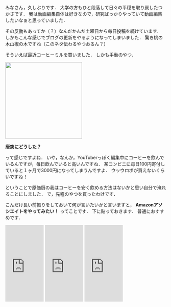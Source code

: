 みなさん，久しぶりです．
大学の方もひと段落して日々の平穏を取り戻したつかさです．
我は動画編集自体は好きなので，研究ばっかりやっていて動画編集したいなぁと思っていました．

その反動もあってか（？）なんだかんだ土曜日から毎日投稿を続けています．
しかもこんな感じでブログの更新をやるようになってしまいました．
驚き桃の木山椒の木ですね（このネタ伝わるやつおるん？）

そういえば最近コーヒーミルを買いました．
しかも手動のやつ．

<img src="https://i.imgur.com/pydS6Es.jpg" width="240px">

__唐突にどうした？__

って感じですよね．
いや，なんか，YouTuberっぽく編集中にコーヒーを飲んでいるんですが，毎日飲んでいると高いんですね．
某コンビニに毎日100円寄付していると１ヶ月で3000円になってしまうんですよ．
ウッウロボが買えないくらいですね！

ということで原価厨の我はコーヒーを安く飲める方法はないかと思い自分で淹れることにしました．
で，先程のやつを買ったわけです．

こんだけ長い前振りをしておいて何が言いたいかと言いますと，
__Amazonアソシエイトをやってみたい！__
ってことです．
下に貼っておきます．
普通におすすめです．

<iframe style="width:120px;height:240px;" marginwidth="0" marginheight="0" scrolling="no" frameborder="0" src="https://rcm-fe.amazon-adsystem.com/e/cm?ref=tf_til&t=kusausagi-22&m=amazon&o=9&p=8&l=as1&IS2=1&detail=1&asins=B0006BLI1I&linkId=40f14f912a6c026a7df99e287f3b7519&bc1=000000&amp;lt1=_blank&fc1=333333&lc1=0066c0&bg1=ffffff&f=ifr">
    </iframe>

<iframe style="width:120px;height:240px;" marginwidth="0" marginheight="0" scrolling="no" frameborder="0" src="https://rcm-fe.amazon-adsystem.com/e/cm?ref=tf_til&t=kusausagi-22&m=amazon&o=9&p=8&l=as1&IS2=1&detail=1&asins=B08NTTWQL7&linkId=ac9bf57cae8fb786c56f2ea825a5d0dc&bc1=000000&amp;lt1=_blank&fc1=333333&lc1=0066c0&bg1=ffffff&f=ifr">
    </iframe>

<iframe style="width:120px;height:240px;" marginwidth="0" marginheight="0" scrolling="no" frameborder="0" src="https://rcm-fe.amazon-adsystem.com/e/cm?ref=tf_til&t=kusausagi-22&m=amazon&o=9&p=8&l=as1&IS2=1&detail=1&asins=B0052HXL66&linkId=24e49e50c258194ae36f17557221cbf0&bc1=000000&amp;lt1=_blank&fc1=333333&lc1=0066c0&bg1=ffffff&f=ifr">
    </iframe>
